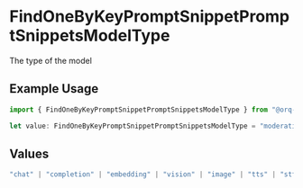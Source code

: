 # FindOneByKeyPromptSnippetPromptSnippetsModelType

The type of the model

## Example Usage

```typescript
import { FindOneByKeyPromptSnippetPromptSnippetsModelType } from "@orq-ai/node/models/operations";

let value: FindOneByKeyPromptSnippetPromptSnippetsModelType = "moderations";
```

## Values

```typescript
"chat" | "completion" | "embedding" | "vision" | "image" | "tts" | "stt" | "rerank" | "moderations"
```